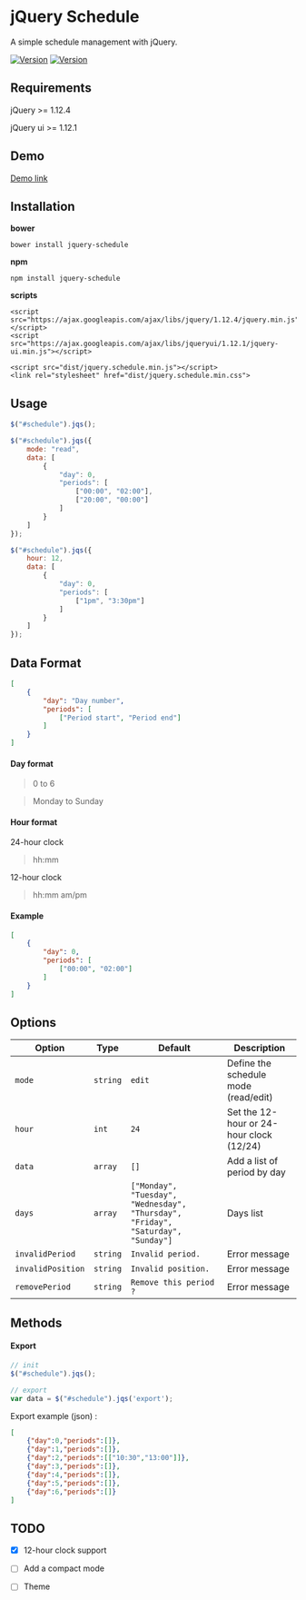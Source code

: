 # jQuery Schedule

A simple schedule management with jQuery.

[![Version](https://img.shields.io/npm/v/jquery-schedule.svg)](https://www.npmjs.org/package/jquery-schedule)
[![Version](https://img.shields.io/bower/v/jquery-schedule.svg)](https://github.com/Yehzuna/jquery-schedule)

## Requirements

jQuery >= 1.12.4

jQuery ui >= 1.12.1

## Demo

[Demo link](https://yehzuna.github.io/jquery-schedule/)

## Installation

**bower**

    bower install jquery-schedule
    
**npm**

    npm install jquery-schedule

    
**scripts**

    <script src="https://ajax.googleapis.com/ajax/libs/jquery/1.12.4/jquery.min.js"></script>
    <script src="https://ajax.googleapis.com/ajax/libs/jqueryui/1.12.1/jquery-ui.min.js"></script>
    
    <script src="dist/jquery.schedule.min.js"></script>
    <link rel="stylesheet" href="dist/jquery.schedule.min.css">

## Usage

```javascript
$("#schedule").jqs();

$("#schedule").jqs({
    mode: "read",
    data: [
        {
            "day": 0,
            "periods": [
                ["00:00", "02:00"],
                ["20:00", "00:00"]
            ]
        }
    ]
});

$("#schedule").jqs({
    hour: 12,
    data: [
        {
            "day": 0,
            "periods": [
                ["1pm", "3:30pm"]
            ]
        }
    ]
});

```

## Data Format

```json
[
    {
        "day": "Day number",
        "periods": [
            ["Period start", "Period end"]
        ]
    }
]
```
#### Day format
> 0 to 6

> Monday to Sunday

#### Hour format

24-hour clock 
> hh:mm

12-hour clock 
>hh:mm am/pm

#### Example
```json
[
    {
        "day": 0,
        "periods": [
            ["00:00", "02:00"]
        ]
    }
]
```

## Options

| Option | Type | Default | Description
| --- | --- |  --- |  --- |
| `mode` | `string` | `edit` | Define the schedule mode (read/edit)
| `hour` | `int` | `24` | Set the 12-hour or 24-hour clock (12/24)
| `data` | `array` | `[]` | Add a list of period by day
| `days` | `array` | `["Monday", "Tuesday", "Wednesday", "Thursday", "Friday", "Saturday", "Sunday"]` | Days list 
| `invalidPeriod` | `string` | `Invalid period.` | Error message
| `invalidPosition` | `string` | `Invalid position.` | Error message
| `removePeriod` | `string` | `Remove this period ?` | Error message


## Methods 

#### Export

```javascript
// init
$("#schedule").jqs();

// export
var data = $("#schedule").jqs('export');
```
Export example (json) :

```json
[
    {"day":0,"periods":[]},
    {"day":1,"periods":[]},
    {"day":2,"periods":[["10:30","13:00"]]},
    {"day":3,"periods":[]},
    {"day":4,"periods":[]},
    {"day":5,"periods":[]},
    {"day":6,"periods":[]}
]
```

## TODO
- [x] 12-hour clock support
- [ ] Add a compact mode
- [ ] Theme

